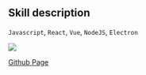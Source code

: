 ## Skill description

`Javascript`, `React`, `Vue`, `NodeJS`, `Electron`

<a href="https://github.com/Dickens-Shaw">
  <img align="center" src="https://github-readme-stats.vercel.app/api?username=Dickens-Shaw&count_private=true&show_icons=true" />
</a>

[Github Page](https://dickens-shaw.github.io/)

